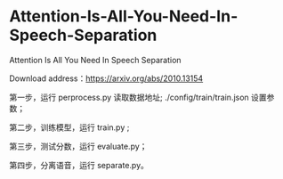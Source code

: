 # Attention-Is-All-You-Need-In-Speech-Separation

Attention Is All You Need In Speech Separation

Download address：https://arxiv.org/abs/2010.13154

第一步，运行 perprocess.py 读取数据地址; ./config/train/train.json 设置参数；
 
第二步，训练模型，运行 train.py ;

第三步，测试分数，运行 evaluate.py；

第四步，分离语音，运行 separate.py。
